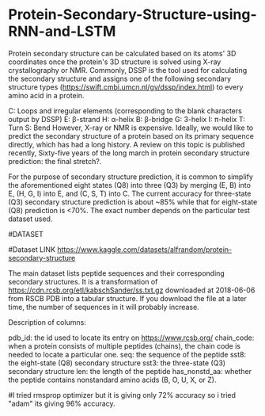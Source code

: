 # Protein-Secondary-Structure-using-RNN-and-LSTM
Protein secondary structure can be calculated based on its atoms' 3D coordinates once the protein's 3D structure is solved using X-ray crystallography or NMR. Commonly, DSSP is the tool used for calculating the secondary structure and assigns one of the following secondary structure types (https://swift.cmbi.umcn.nl/gv/dssp/index.html) to every amino acid in a protein.

C: Loops and irregular elements (corresponding to the blank characters output by DSSP)
E: β-strand
H: α-helix
B: β-bridge
G: 3-helix
I: π-helix
T: Turn
S: Bend
However, X-ray or NMR is expensive. Ideally, we would like to predict the secondary structure of a protein based on its primary sequence directly, which has had a long history. A review on this topic is published recently, Sixty-five years of the long march in protein secondary structure prediction: the final stretch?.

For the purpose of secondary structure prediction, it is common to simplify the aforementioned eight states (Q8) into three (Q3) by merging (E, B) into E, (H, G, I) into E, and (C, S, T) into C. The current accuracy for three-state (Q3) secondary structure prediction is about ~85% while that for eight-state (Q8) prediction is <70%. The exact number depends on the particular test dataset used.

#DATASET

#Dataset LINK   https://www.kaggle.com/datasets/alfrandom/protein-secondary-structure

The main dataset lists peptide sequences and their corresponding secondary structures. It is a transformation of https://cdn.rcsb.org/etl/kabschSander/ss.txt.gz downloaded at 2018-06-06 from RSCB PDB into a tabular structure. If you download the file at a later time, the number of sequences in it will probably increase.

Description of columns:

pdb_id: the id used to locate its entry on https://www.rcsb.org/
chain_code: when a protein consists of multiple peptides (chains), the chain code is needed to locate a particular one.
seq: the sequence of the peptide
sst8: the eight-state (Q8) secondary structure
sst3: the three-state (Q3) secondary structure
len: the length of the peptide
has_nonstd_aa: whether the peptide contains nonstandard amino acids (B, O, U, X, or Z).

#I tried rmsprop optimizer but it is giving only 72% accuracy so i tried "adam" its giving 96% accuracy.


